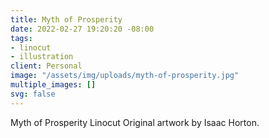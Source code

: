 ```yaml
---
title: Myth of Prosperity
date: 2022-02-27 19:20:20 -08:00
tags:
- linocut
- illustration
client: Personal
image: "/assets/img/uploads/myth-of-prosperity.jpg"
multiple_images: []
svg: false
---
```


Myth of Prosperity Linocut Original artwork by Isaac Horton.